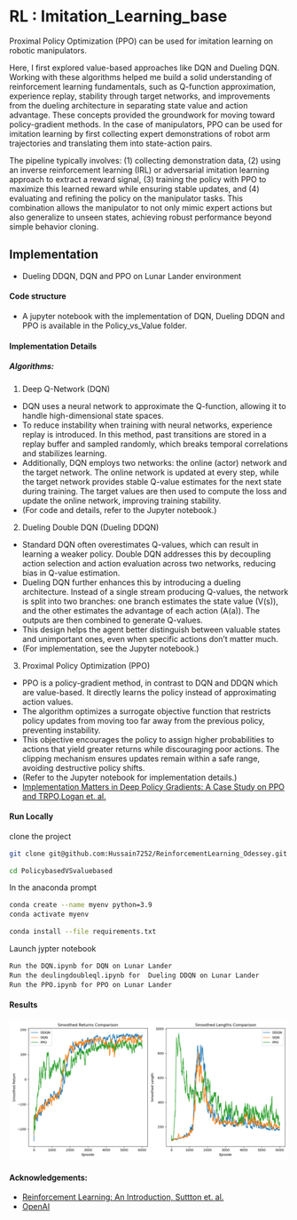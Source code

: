 # RL : Imitation_Learning_base

Proximal Policy Optimization (PPO) can be used for imitation learning on robotic manipulators.

Here, I first explored value-based approaches like DQN and Dueling DQN. Working with these algorithms helped me build a solid understanding of reinforcement learning fundamentals, such as Q-function approximation, experience replay, stability through target networks, and improvements from the dueling architecture in separating state value and action advantage. These concepts provided the groundwork for moving toward policy-gradient methods. In the case of manipulators, PPO can be used for imitation learning by first collecting expert demonstrations of robot arm trajectories and translating them into state-action pairs. 

The pipeline typically involves: 
(1) collecting demonstration data, 
(2) using an inverse reinforcement learning (IRL) or adversarial imitation learning approach to extract a reward signal, 
(3) training the policy with PPO to maximize this learned reward while ensuring stable updates, and 
(4) evaluating and refining the policy on the manipulator tasks. This combination allows the manipulator to not only mimic expert actions but also generalize to unseen states, achieving robust performance beyond simple behavior cloning.

## Implementation

- Dueling DDQN, DQN and PPO on Lunar Lander environment

#### Code structure

- A jupyter notebook with the implementation of DQN, Dueling DDQN and PPO is available in the Policy_vs_Value folder.


#### Implementation Details
##### Algorithms:

1. Deep Q-Network (DQN)
  - DQN uses a neural network to approximate the Q-function, allowing it to handle high-dimensional state spaces.
  - To reduce instability when training with neural networks, experience replay is introduced. In this method, past transitions are stored in a replay buffer and sampled randomly, which breaks temporal correlations and stabilizes learning.
  - Additionally, DQN employs two networks: the online (actor) network and the target network. The online network is updated at every step, while the target network provides stable Q-value estimates for the next state during training. The target values are then used to compute the loss and update the online network, improving training stability.
  - (For code and details, refer to the Jupyter notebook.)

2. Dueling Double DQN (Dueling DDQN)
  - Standard DQN often overestimates Q-values, which can result in learning a weaker policy. Double DQN addresses this by decoupling action selection and action evaluation across two networks, reducing bias in Q-value estimation.
  - Dueling DQN further enhances this by introducing a dueling architecture. Instead of a single stream producing Q-values, the network is split into two branches: one branch estimates the state value (V(s)), and the other estimates the advantage of each action (A(a)). The outputs are then combined to generate Q-values.
  - This design helps the agent better distinguish between valuable states and unimportant ones, even when specific actions don’t matter much.
  - (For implementation, see the Jupyter notebook.)

3. Proximal Policy Optimization (PPO)

  - PPO is a policy-gradient method, in contrast to DQN and DDQN which are value-based. It directly learns the policy instead of approximating action values.
  - The algorithm optimizes a surrogate objective function that restricts policy updates from moving too far away from the previous policy, preventing instability.
  - This objective encourages the policy to assign higher probabilities to actions that yield greater returns while discouraging poor actions. The clipping mechanism ensures updates remain within a safe range, avoiding destructive policy shifts.
  - (Refer to the Jupyter notebook for implementation details.)
  - [Implementation Matters in Deep Policy Gradients: A Case Study on PPO and TRPO,Logan et. al.](https://doi.org/10.48550/arXiv.2005.12729)
  
#### Run Locally
clone the project 
``` bash
git clone git@github.com:Hussain7252/ReinforcementLearning_Odessey.git
```
```bash
cd PolicybasedVSvaluebased
```
In the anaconda prompt
```bash
conda create --name myenv python=3.9
conda activate myenv
```
```bash
conda install --file requirements.txt
```
Launch jypter notebook
```bash
Run the DQN.ipynb for DQN on Lunar Lander
Run the deulingdoubleql.ipynb for  Dueling DDQN on Lunar Lander
Run the PPO.ipynb for PPO on Lunar Lander
```

#### Results
<p align="center">
  <img src="https://github.com/DhirajRouniyar/RL_Imitation_Learning_base/blob/main/Output/Final%20plots%20comparision.png">
</p>

#### Acknowledgements:
- [Reinforcement Learning: An Introduction, Suttton et. al.](https://doi.org/10.1016/S1364-6613(99)01331-5)
- [OpenAI](https://openai.com/research/openai-baselines-ppo)
